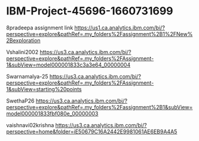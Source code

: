 # IBM-Project-45696-1660731699
8pradeepa
assignment link https://us1.ca.analytics.ibm.com/bi/?perspective=explore&pathRef=.my_folders%2Fassignment%2B1%2FNew%2Bexploration

Vshalini2002
https://us3.ca.analytics.ibm.com/bi/?perspective=explore&pathRef=.my_folders%2FAssignment-1&subView=model000001833c3a3e64_00000004

Swarnamalya-25
https://us3.ca.analytics.ibm.com/bi/?perspective=explore&pathRef=.my_folders%2FAssignment-1&subView=starting%20points

SwethaP26
https://us3.ca.analytics.ibm.com/bi/?perspective=explore&pathRef=.my_folders%2Fassignment%2B1&subView=model000001833fbf080e_00000003

vaishnavi02krishna
https://us3.ca.analytics.ibm.com/bi/?perspective=home&folder=iE50679C16A2442E9981061AE6EB9A4A5
